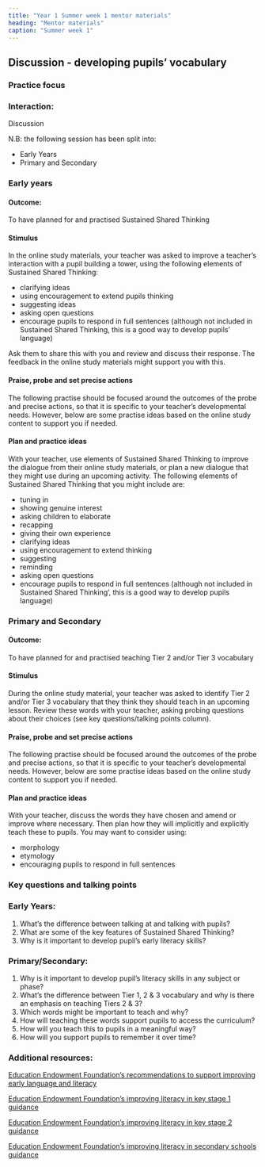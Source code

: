 ```yaml
---
title: "Year 1 Summer week 1 mentor materials"
heading: "Mentor materials"
caption: "Summer week 1"
---
```


## Discussion - developing pupils’ vocabulary

### Practice focus

### Interaction:

Discussion

N.B: the following session has been split into:

- Early Years
- Primary and Secondary

### Early years

#### Outcome:

To have planned for and practised Sustained Shared Thinking

#### Stimulus

In the online study materials, your teacher was asked to improve a teacher’s interaction with a pupil building a tower, using the following elements of Sustained Shared Thinking:

- clarifying ideas
- using encouragement to extend pupils thinking
- suggesting ideas
- asking open questions
- encourage pupils to respond in full sentences (although not included in Sustained Shared Thinking, this is a good way to develop pupils’ language)

Ask them to share this with you and review and discuss their response. The feedback in the online study materials might support you with this.

#### Praise, probe and set precise actions

The following practise should be focused around the outcomes of the probe and precise actions, so that it is specific to your teacher’s developmental needs. However, below are some practise ideas based on the online study content to support you if needed.

#### Plan and practice ideas

With your teacher, use elements of Sustained Shared Thinking to improve the dialogue from their online study materials, or plan a new dialogue that they might use during an upcoming activity. The following elements of Sustained Shared Thinking that you might include are:

- tuning in
- showing genuine interest
- asking children to elaborate
- recapping
- giving their own experience
- clarifying ideas
- using encouragement to extend thinking
- suggesting
- reminding
- asking open questions
- encourage pupils to respond in full sentences (although not included in Sustained Shared Thinking’, this is a good way to develop pupils language)

### Primary and Secondary

#### Outcome:

To have planned for and practised teaching Tier 2 and/or Tier 3 vocabulary

#### Stimulus

During the online study material, your teacher was asked to identify Tier 2 and/or Tier 3 vocabulary that they think they should teach in an upcoming lesson. Review these words with your teacher, asking probing questions about their choices (see key questions/talking points column).

#### Praise, probe and set precise actions

The following practise should be focused around the outcomes of the probe and precise actions, so that it is specific to your teacher’s developmental needs. However, below are some practise ideas based on the online study content to support you if needed.

#### Plan and practice ideas

With your teacher, discuss the words they have chosen and amend or improve where necessary. Then plan how they will implicitly and explicitly teach these to pupils. You may want to consider using:

- morphology
- etymology
- encouraging pupils to respond in full sentences

### Key questions and talking points

### Early Years:

1. What’s the difference between talking at and talking with pupils?
2. What are some of the key features of Sustained Shared Thinking?
3. Why is it important to develop pupil’s early literacy skills?

### Primary/Secondary:

1. Why is it important to develop pupil’s literacy skills in any subject or phase?
2. What’s the difference between Tier 1, 2 & 3 vocabulary and why is there an emphasis on teaching Tiers 2 & 3?
3. Which words might be important to teach and why?
4. How will teaching these words support pupils to access the curriculum?
5. How will you teach this to pupils in a meaningful way?
6. How will you support pupils to remember it over time?

### Additional resources:

[Education Endowment Foundation’s recommendations to support improving early language and literacy](https://educationendowmentfoundation.org.uk/tools/guidance-reports/preparing-for-literacy/)

[Education Endowment Foundation’s improving literacy in key stage 1 guidance](https://educationendowmentfoundation.org.uk/tools/guidance-reports/literacy-ks-1/)

[Education Endowment Foundation’s improving literacy in key stage 2 guidance](https://educationendowmentfoundation.org.uk/tools/guidance-reports/literacy-ks-2/)

[Education Endowment Foundation’s improving literacy in secondary schools guidance](https://educationendowmentfoundation.org.uk/tools/guidance-reports/improving-literacy-in-secondary-schools/)
